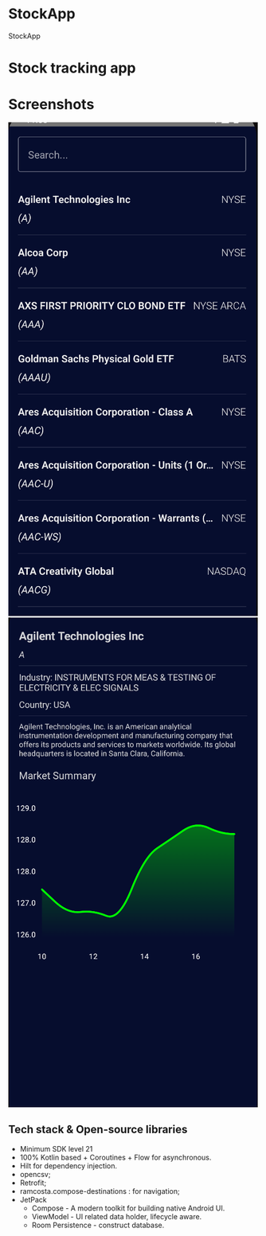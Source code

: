 # StockApp
StockApp

# Stock tracking app

# Screenshots
![Main page](https://github.com/Eganin/StockApp/blob/main/assets/stock_1.png)
![Detail page](https://github.com/Eganin/StockApp/blob/main/assets/stock_2.png)

## Tech stack & Open-source libraries
- Minimum SDK level 21
- 100% Kotlin based + Coroutines + Flow for asynchronous.
- Hilt for dependency injection.
- opencsv;
- Retrofit;
- ramcosta.compose-destinations : for navigation;
- JetPack
  - Compose - A modern toolkit for building native Android UI.
  - ViewModel - UI related data holder, lifecycle aware.
  - Room Persistence - construct database.
